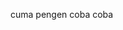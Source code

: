 cuma pengen coba coba
<!---
zulhidan/zulhidan is a ✨ special ✨ repository because its `README.md` (this file) appears on your GitHub profile.
You can click the Preview link to take a look at your changes.
--->
